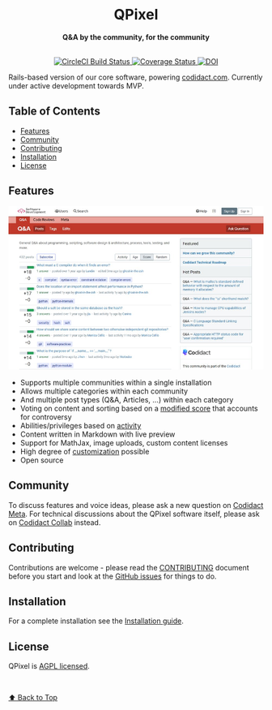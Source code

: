 <div align="center">
  <br>
  <h1>QPixel</h1>
  <strong>Q&A by the community, for the community</strong>
</div>
<br>
<p align="center">
  <a href="https://circleci.com/gh/codidact/qpixel">
    <img src="https://circleci.com/gh/codidact/qpixel.svg?style=svg" alt="CircleCI Build Status">
  </a>
  <a href="https://coveralls.io/github/codidact/qpixel">
    <img src="https://coveralls.io/repos/github/codidact/qpixel/badge.svg" alt="Coverage Status">
  </a>
  <a href="https://zenodo.org/badge/latestdoi/237078806">
    <img src="https://zenodo.org/badge/237078806.svg" alt="DOI">
  </a>
</p>

Rails-based version of our core software, powering [codidact.com](https://codidact.com). Currently under active development towards MVP.

## Table of Contents
- [Features](#features)
- [Community](#community)
- [Contributing](#contributing)
- [Installation](#installation)
- [License](#license)

## Features

![img/example_screenshot_codidact.jpg](img/example_screenshot_codidact.jpg)

- Supports multiple communities within a single installation
- Allows multiple categories within each community
- And multiple post types (Q&A, Articles, ...) within each category
- Voting on content and sorting based on a [modified score](https://meta.codidact.com/help/scoring)
  that accounts for controversy
- Abilities/privileges based on [activity](https://meta.codidact.com/help/abilities)
- Content written in Markdown with live preview
- Support for MathJax, image uploads, custom content licenses
- High degree of [customization](https://meta.codidact.com/posts/280722/280723#answer-280723) possible
- Open source

## Community

To discuss features and voice ideas, please ask a new question on [Codidact Meta](https://meta.codidact.com).
For technical discussions about the QPixel software itself, please ask on
[Codidact Collab](https://collab.codidact.org) instead.

## Contributing

Contributions are welcome - please read the [CONTRIBUTING](CONTRIBUTING.md) document before you
start and look at the [GitHub issues](https://github.com/codidact/qpixel/issues) for things to do.

## Installation

For a complete installation see the [Installation guide](INSTALLATION.md).

## License

QPixel is [AGPL licensed](LICENSE).

<br>

[⬆ Back to Top](#table-of-contents)
